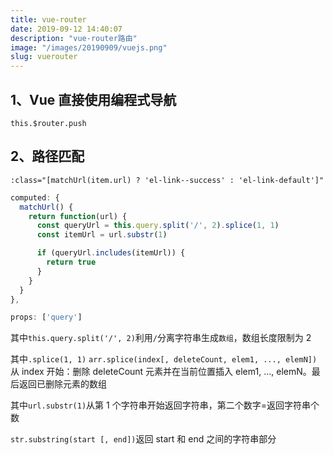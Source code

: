 ```yaml
---
title: vue-router
date: 2019-09-12 14:40:07
description: "vue-router路由"
image: "/images/20190909/vuejs.png"
slug: vuerouter
---
```


## 1、Vue 直接使用编程式导航

`this.$router.push`

## 2、路径匹配

`:class="[matchUrl(item.url) ? 'el-link--success' : 'el-link-default']"`

```javascript
computed: {
  matchUrl() {
    return function(url) {
      const queryUrl = this.query.split('/', 2).splice(1, 1)
      const itemUrl = url.substr(1)

      if (queryUrl.includes(itemUrl)) {
        return true
      }
    }
  }
},

props: ['query']
```

其中`this.query.split('/', 2)`利用`/`分离字符串生成`数组`，数组长度限制为 2

其中`.splice(1, 1)` `arr.splice(index[, deleteCount, elem1, ..., elemN])`从 index 开始：删除 deleteCount 元素并在当前位置插入 elem1, ..., elemN。最后返回已删除元素的数组

其中`url.substr(1)`从第 1 个字符串开始返回字符串，第二个数字=返回字符串个数

`str.substring(start [, end])`返回 start 和 end 之间的字符串部分
